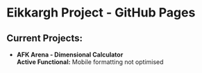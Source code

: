 <h1>Eikkargh Project - GitHub Pages</h1>
<h2>Current Projects:</h2>
<ul>
  <li><b>AFK Arena - Dimensional Calculator</b><br>
  <b>Active Functional:</b> Mobile formatting not optimised</li>
</ul>
